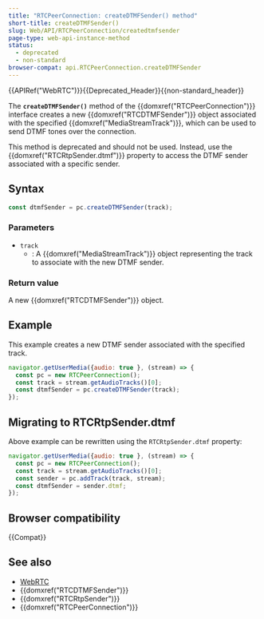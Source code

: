 ```yaml
---
title: "RTCPeerConnection: createDTMFSender() method"
short-title: createDTMFSender()
slug: Web/API/RTCPeerConnection/createdtmfsender
page-type: web-api-instance-method
status:
  - deprecated
  - non-standard
browser-compat: api.RTCPeerConnection.createDTMFSender
---
```


{{APIRef("WebRTC")}}{{Deprecated_Header}}{{non-standard_header}}

The **`createDTMFSender()`** method of the {{domxref("RTCPeerConnection")}} interface creates a new {{domxref("RTCDTMFSender")}} object associated with the specified {{domxref("MediaStreamTrack")}}, which can be used to send DTMF tones over the connection.

This method is deprecated and should not be used. Instead, use the {{domxref("RTCRtpSender.dtmf")}} property to access the DTMF sender associated with a specific sender.
## Syntax

```js
const dtmfSender = pc.createDTMFSender(track);
```

### Parameters

- `track`
  - : A {{domxref("MediaStreamTrack")}} object representing the track to associate with the new DTMF sender.

### Return value

A new {{domxref("RTCDTMFSender")}} object.

## Example

This example creates a new DTMF sender associated with the specified track.

```js
navigator.getUserMedia({audio: true }, (stream) => {
  const pc = new RTCPeerConnection();
  const track = stream.getAudioTracks()[0];
  const dtmfSender = pc.createDTMFSender(track);
});
```

## Migrating to RTCRtpSender.dtmf

Above example can be rewritten using the `RTCRtpSender.dtmf` property:

```js
navigator.getUserMedia({audio: true }, (stream) => {
  const pc = new RTCPeerConnection();
  const track = stream.getAudioTracks()[0];
  const sender = pc.addTrack(track, stream);
  const dtmfSender = sender.dtmf;
});
```

## Browser compatibility

{{Compat}}

## See also

- [WebRTC](/en-US/docs/Web/API/WebRTC_API)
- {{domxref("RTCDTMFSender")}}
- {{domxref("RTCRtpSender")}}
- {{domxref("RTCPeerConnection")}}
